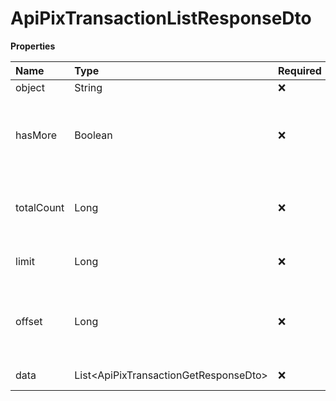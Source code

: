 # ApiPixTransactionListResponseDto

**Properties**

| Name       | Type                                    | Required | Description                                                 |
| :--------- | :-------------------------------------- | :------- | :---------------------------------------------------------- |
| object     | String                                  | ❌       | Object type                                                 |
| hasMore    | Boolean                                 | ❌       | Indicates whether there is another page to be searched      |
| totalCount | Long                                    | ❌       | Total number of items for the filters entered               |
| limit      | Long                                    | ❌       | Number of objects per page                                  |
| offset     | Long                                    | ❌       | Position of the object from which the page should be loaded |
| data       | List\<ApiPixTransactionGetResponseDto\> | ❌       | List of objects                                             |

<!-- This file was generated by liblab | https://liblab.com/ -->
